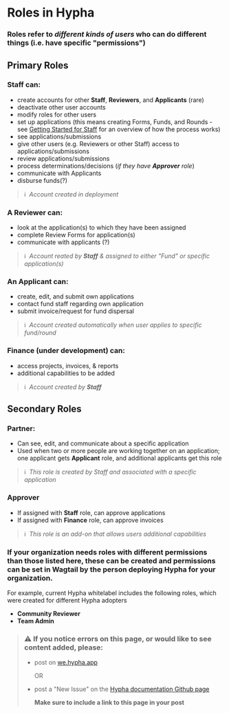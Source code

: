 # Roles in Hypha

### **Roles** refer  to _different kinds of users_ who can do different things \(i.e. have specific "permissions"\)

## Primary Roles

### **Staff** can:

* create accounts for other **Staff**, **Reviewers**, and **Applicants** \(rare\)
* deactivate other user accounts
* modify roles for other users
* set up applications \(this means creating Forms, Funds, and Rounds - see [Getting Started for Staff](https://docs.hypha.app/gettingstarted_overview/gettingstarted_staff) for an overview of how the process works\)
* see applications/submissions
* give other users \(e.g. Reviewers or other Staff\) access to applications/submissions
* review applications/submissions
* process determinations/decisions \(_if they have **Approver** role_\)
* communicate with Applicants
* disburse funds\(?\)

> ℹ️  _Account created in deployment_

### A **Reviewer** can:

* look at the application\(s\) to which they have been assigned
* complete Review Forms for application\(s\)
* communicate with applicants \(?\)

> ℹ️  _Account reated by **Staff** & assigned to either "Fund" or specific application\(s\)_

### An **Applicant** can:

* create, edit, and submit own applications
* contact fund staff regarding own application
* submit invoice/request for fund dispersal

> ℹ️  _Account created automatically when user applies to specific fund/round_

### **Finance** \(under development\) can:

* access projects, invoices, & reports
* additional capabilities to be added

> ℹ️  _Account created by **Staff**_

## Secondary Roles

### **Partner**:

* Can see, edit, and communicate about a specific application
* Used when two or more people are working together on an application; one applicant gets **Applicant** role, and additional applicants get this role

> ℹ️  _This role is created by Staff and associated with a specific application_

### **Approver**

* If assigned with **Staff** role, can approve applications
* If assigned with **Finance** role, can approve invoices

> ℹ️  _This role is an add-on that allows users additional capabilities_

### If your organization needs roles with different permissions than those listed here, these can be created and permissions can be set in Wagtail by the person deploying Hypha for your organization.

For example, current Hypha whitelabel includes the following roles, which were created for different Hypha adopters

* **Community Reviewer**
* **Team Admin**

> ### ⚠️ If you notice errors on this page, or would like to see content added, please:
>
> * post on [we.hypha.app](https://github.com/HyphaApp/hypha-docs/tree/d18f0a73a801778bd0eae53bce657858317053ba/gettingstarted_overview/we.hypha.app)  
>
>
>   OR
>
> * post a "New Issue" on the [Hypha documentation Github page](https://github.com/HyphaApp/hypha-docs/issues)
>
>   **Make sure to include a link to this page in your post**

